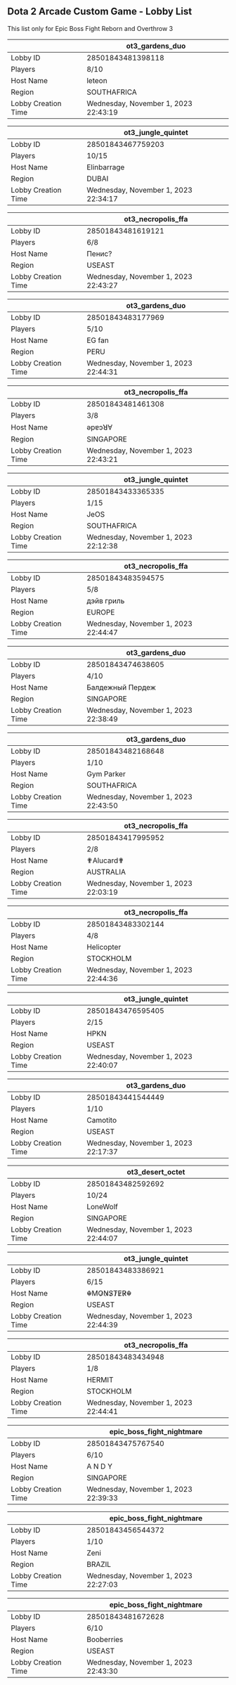 ## Dota 2 Arcade Custom Game - Lobby List

This list only for Epic Boss Fight Reborn and Overthrow 3

|  | ot3_gardens_duo |
| ------ | ------ |
| Lobby ID | 28501843481398118 |
| Players | 8/10 |
| Host Name | leteon |
| Region | SOUTHAFRICA |
| Lobby Creation Time | Wednesday, November 1, 2023 22:43:19 |


|  | ot3_jungle_quintet |
| ------ | ------ |
| Lobby ID | 28501843467759203 |
| Players | 10/15 |
| Host Name | Elinbarrage |
| Region | DUBAI |
| Lobby Creation Time | Wednesday, November 1, 2023 22:34:17 |


|  | ot3_necropolis_ffa |
| ------ | ------ |
| Lobby ID | 28501843481619121 |
| Players | 6/8 |
| Host Name | Пенис? |
| Region | USEAST |
| Lobby Creation Time | Wednesday, November 1, 2023 22:43:27 |


|  | ot3_gardens_duo |
| ------ | ------ |
| Lobby ID | 28501843483177969 |
| Players | 5/10 |
| Host Name | EG fan |
| Region | PERU |
| Lobby Creation Time | Wednesday, November 1, 2023 22:44:31 |


|  | ot3_necropolis_ffa |
| ------ | ------ |
| Lobby ID | 28501843481461308 |
| Players | 3/8 |
| Host Name | ǝpɐɔꓤⱯ |
| Region | SINGAPORE |
| Lobby Creation Time | Wednesday, November 1, 2023 22:43:21 |


|  | ot3_jungle_quintet |
| ------ | ------ |
| Lobby ID | 28501843433365335 |
| Players | 1/15 |
| Host Name | JeOS |
| Region | SOUTHAFRICA |
| Lobby Creation Time | Wednesday, November 1, 2023 22:12:38 |


|  | ot3_necropolis_ffa |
| ------ | ------ |
| Lobby ID | 28501843483594575 |
| Players | 5/8 |
| Host Name | дэйв гриль |
| Region | EUROPE |
| Lobby Creation Time | Wednesday, November 1, 2023 22:44:47 |


|  | ot3_gardens_duo |
| ------ | ------ |
| Lobby ID | 28501843474638605 |
| Players | 4/10 |
| Host Name | Балдежный Пердеж |
| Region | SINGAPORE |
| Lobby Creation Time | Wednesday, November 1, 2023 22:38:49 |


|  | ot3_gardens_duo |
| ------ | ------ |
| Lobby ID | 28501843482168648 |
| Players | 1/10 |
| Host Name | Gym Parker |
| Region | SOUTHAFRICA |
| Lobby Creation Time | Wednesday, November 1, 2023 22:43:50 |


|  | ot3_necropolis_ffa |
| ------ | ------ |
| Lobby ID | 28501843417995952 |
| Players | 2/8 |
| Host Name | ✟Alucard✟ |
| Region | AUSTRALIA |
| Lobby Creation Time | Wednesday, November 1, 2023 22:03:19 |


|  | ot3_necropolis_ffa |
| ------ | ------ |
| Lobby ID | 28501843483302144 |
| Players | 4/8 |
| Host Name | Helicopter |
| Region | STOCKHOLM |
| Lobby Creation Time | Wednesday, November 1, 2023 22:44:36 |


|  | ot3_jungle_quintet |
| ------ | ------ |
| Lobby ID | 28501843476595405 |
| Players | 2/15 |
| Host Name | HPKN |
| Region | USEAST |
| Lobby Creation Time | Wednesday, November 1, 2023 22:40:07 |


|  | ot3_gardens_duo |
| ------ | ------ |
| Lobby ID | 28501843441544449 |
| Players | 1/10 |
| Host Name | Camotito |
| Region | USEAST |
| Lobby Creation Time | Wednesday, November 1, 2023 22:17:37 |


|  | ot3_desert_octet |
| ------ | ------ |
| Lobby ID | 28501843482592692 |
| Players | 10/24 |
| Host Name | LoneWolf |
| Region | SINGAPORE |
| Lobby Creation Time | Wednesday, November 1, 2023 22:44:07 |


|  | ot3_jungle_quintet |
| ------ | ------ |
| Lobby ID | 28501843483386921 |
| Players | 6/15 |
| Host Name | ☬MO̷N̷S̷T̷E̷R̷☬ |
| Region | USEAST |
| Lobby Creation Time | Wednesday, November 1, 2023 22:44:39 |


|  | ot3_necropolis_ffa |
| ------ | ------ |
| Lobby ID | 28501843483434948 |
| Players | 1/8 |
| Host Name | HERMIT |
| Region | STOCKHOLM |
| Lobby Creation Time | Wednesday, November 1, 2023 22:44:41 |


|  | epic_boss_fight_nightmare |
| ------ | ------ |
| Lobby ID | 28501843475767540 |
| Players | 6/10 |
| Host Name | A N D Y |
| Region | SINGAPORE |
| Lobby Creation Time | Wednesday, November 1, 2023 22:39:33 |


|  | epic_boss_fight_nightmare |
| ------ | ------ |
| Lobby ID | 28501843456544372 |
| Players | 1/10 |
| Host Name | Zeni |
| Region | BRAZIL |
| Lobby Creation Time | Wednesday, November 1, 2023 22:27:03 |


|  | epic_boss_fight_nightmare |
| ------ | ------ |
| Lobby ID | 28501843481672628 |
| Players | 6/10 |
| Host Name | Booberries |
| Region | USEAST |
| Lobby Creation Time | Wednesday, November 1, 2023 22:43:30 |


